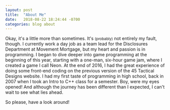 ```yaml
---
layout: post
title:  "About Me"
date:   2018-08-22 18:24:44 -0700
categories: blog about
---
```


Okay, it's a little more than sometimes. It's <small>(probably)</small> not entirely my fault, though. I currently work a day job as a team lead for the Disclosures Department at Movement Mortgage, but my heart and passion is in programming. I began to dive deeper into game programming at the beginning of this year, starting with a one-man, six-hour game jam, where I created a game I call Neon. At the end of 2016, I had the great experience of doing some front-end coding on the previous version of the 45 Tactical Designs website. I had my first taste of programming in high school, back in 2007 when I took an Intro to C++ class for a semester. Boy, were my eyes opened! And although the journey has been different than I expected, I can't wait to see what lies ahead.

So please, have a look around!